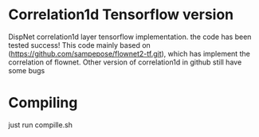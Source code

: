 # Correlation1d Tensorflow version
DispNet correlation1d layer tensorflow implementation. the code has been tested success! This code mainly based on
(https://github.com/sampepose/flownet2-tf.git), which has implement the correlation of flownet. Other version of correlation1d in github still have some bugs
# Compiling
just run compille.sh
